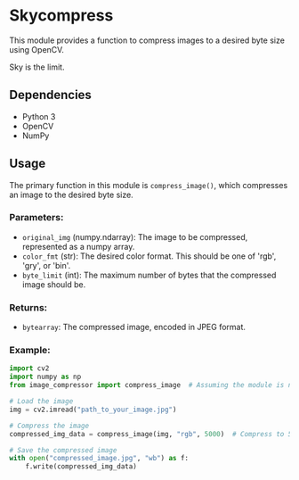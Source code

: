 # Skycompress

This module provides a function to compress images to a desired byte size using OpenCV.

Sky is the limit.

## Dependencies
- Python 3
- OpenCV
- NumPy

## Usage

The primary function in this module is `compress_image()`, which compresses an image to the desired byte size.

### Parameters:

- `original_img` (numpy.ndarray): The image to be compressed, represented as a numpy array.
- `color_fmt` (str): The desired color format. This should be one of 'rgb', 'gry', or 'bin'.
- `byte_limit` (int): The maximum number of bytes that the compressed image should be.

### Returns:

- `bytearray`: The compressed image, encoded in JPEG format.

### Example:

```python
import cv2
import numpy as np
from image_compressor import compress_image  # Assuming the module is named image_compressor

# Load the image
img = cv2.imread("path_to_your_image.jpg")

# Compress the image
compressed_img_data = compress_image(img, "rgb", 5000)  # Compress to 5000 bytes in RGB format

# Save the compressed image
with open("compressed_image.jpg", "wb") as f:
    f.write(compressed_img_data)
